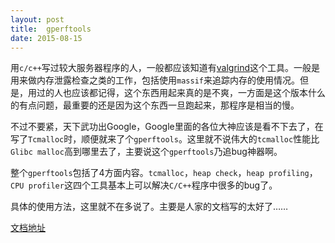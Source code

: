 ```yaml
---
layout: post
title:  gperftools
date: 2015-08-15
---
```


用`c/c++`写过较大服务器程序的人，一般都应该知道有[valgrind](http://valgrind.org/)这个工具。一般是用来做内存泄露检查之类的工作，包括使用`massif`来追踪内存的使用情况。但是，用过的人也应该都记得，这个东西用起来真的是不爽，一方面是这个版本什么的有点问题，最重要的还是因为这个东西一旦跑起来，那程序是相当的慢。

不过不要紧，天下武功出Google，Google里面的各位大神应该是看不下去了，在写了`Tcmalloc`时，顺便就来了个`gperftools`。这里就不说伟大的`tcmalloc`性能比`Glibc malloc`高到哪里去了，主要说这个`gperftools`乃追bug神器啊。

整个`gperftools`包括了4方面内容。`tcmalloc`，`heap check`，`heap profiling`，`CPU profiler`这四个工具基本上可以解决`C/C++`程序中很多的bug了。

具体的使用方法，这里就不在多说了。主要是人家的文档写的太好了……

[文档地址](http://google-perftools.googlecode.com/svn/trunk/doc/index.html)